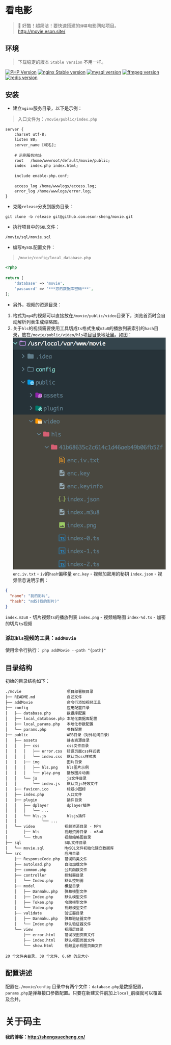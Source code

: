 # 看电影
> 🎥 好酷！超简洁！要快速搭建的`弹幕`电影网站项目。
http://movie.eson.site/

## 环境 
> 下载稳定的版本 `Stable Version` 不用一样。

[![PHP Version](https://img.shields.io/badge/php-%3E%3D5.6-8892BF)](https://www.php.net/downloads.php)
[![nginx Stable version](https://img.shields.io/badge/nginx-1.16.1-1c6333)](http://nginx.org/en/download.html)
[![mysql version](https://img.shields.io/badge/mysql-8.0.13-e17009)](https://dev.mysql.com/downloads/mysql/)
[![ffmpeg version](https://img.shields.io/badge/ffmpeg-4.2.2-5cb85c)](http://www.ffmpeg.org/download.html) 
[![redis version](https://img.shields.io/badge/redis-5.0.7-dd4b39)](https://redis.io/download) 

## 安装
- 建立`nginx`服务目录，以下是示例：
> 入口文件为：`/movie/public/index.php`

```nginx
server {
    charset utf-8;
    listen 80;
    server_name [域名];

    # 示例服务地址
    root   /home/wwwroot/default/movie/public;
    index  index.php index.html;

    include enable-php.conf;

    access_log /home/wwwlogs/access.log;
    error_log /home/wwwlogs/error.log;
}
```

- 克隆`release`分支到服务目录：
```shell
git clone -b release git@github.com:eson-sheng/movie.git
```

- 执行项目中的`SQL`文件：
```shell
/movie/sql/movie.sql
```

- 编写`MySQL`配置文件：
> `/movie/config/local_database.php`

```php
<?php

return [
    'database' => 'movie',
    'password' => '***您的数据库密码***',
];
```

- 另外，视频的资源目录：
1. 格式为`mp4`的视频可以直接放在`/movie/public/video`目录下，浏览首页时会自动解析列表生成缩略图。
2. 关于`hls`的视频需要使用工具切成`ts`格式生成`m3u8`的播放列表索引的`hash`目录，放在`/movie/public/video/hls`项目目录地址里。如图：
![关于hls视频目录示例](./public/assets/img/hls.png)
`enc.iv.txt` - `iv`的`hash`偏移量
`enc.key` - 视频加密用的秘钥
`index.json` - 视频信息说明示例：
```json
{
  "name": "我的影片",
  "hash": "md5(我的影片)"
}
```
`index.m3u8` - 切片视频`ts`的播放列表
`index.png` - 视频缩略图
`index-%d.ts` - 加密的切片`ts`视频

### 添加`hls`视频的工具：`addMovie`
使用命令行执行： 
`php addMovie --path "{path}"`

## 目录结构
初始的目录结构如下：
```
./movie                    项目部署根目录
├── README.md              自述文件
├── addMovie               命令行添加视频工具
├── config                 应用配置目录
│   ├── database.php       数据库配置
│   ├── local_database.php 本地化数据库配置
│   ├── local_params.php   本地化参数配置
│   └── params.php         参数配置
├── public                 WEB目录（对外访问目录）
│   ├── assets             静态资源目录
│   │   ├── css            css文件目录
│   │   │   ├── error.css  错误页面css样式表
│   │   │   └── index.css  默认页css样式表
│   │   ├── img            图片目录
│   │   │   ├── hls.png    hls图片示例
│   │   │   └── play.png   播放图片动画
│   │   └── js             js文件目录
│   │       └── index.js   默认页js特效文件
│   ├── favicon.ico        标题小图标
│   ├── index.php          入口文件
│   ├── plugin             插件目录
│   │   ├── dplayer        dplayer插件
│   │   │   └── ...
│   │   └── hls.js         hlsjs插件
│   │           └── ...
│   └── video             视频资源目录 - MP4
│       ├── hls           视频资源目录 - m3u8
│       └── thum          视频缩略图目录
├── sql                   SQL文件目录
│   └── movie.sql         MySQL文件初始化建立数据库
└── src                   应用目录
    ├── ResponseCode.php  错误码类文件
    ├── autoload.php      自动加载文件
    ├── common.php        公共函数文件
    ├── controller        控制器目录
    │   └── Index.php     默认控制器
    ├── model             模型目录
    │   ├── Danmaku.php   弹幕模型文件
    │   ├── Index.php     默认模型文件
    │   ├── Token.php     令牌模型文件
    │   └── Video.php     视频模型文件
    ├── validate          验证器目录
    │   ├── Danmaku.php   弹幕验证器文件
    │   └── Index.php     默认验证器文件
    └── view              视图层目录
        ├── error.html    错误视图页面文件
        ├── index.html    默认视图页面文件
        └── show.html     视频显示视图页面文件

20 个文件夹目录, 38 个文件, 6.6M 的总大小

```

## 配置讲述
配置在`./movie/config` 目录中有两个文件：`database.php`是数据配置，`params.php`是弹幕接口参数配置。只要在新建文件前加上`local_`前缀就可以覆盖及合并。

# 关于码主
**我的博客：http://shengxuecheng.cn/**
